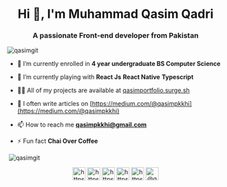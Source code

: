<h1 align="center">Hi 👋, I'm Muhammad Qasim Qadri</h1>
<h3 align="center">A passionate Front-end developer from Pakistan</h3>

<p align="left"> <img src="https://komarev.com/ghpvc/?username=qasimgit" alt="qasimgit" /> </p>

- 🔭 I’m currently enrolled in **4 year undergraduate BS Computer Science**

- 🌱 I’m currently playing with **React Js** **React Native** **Typescript**

- 👨‍💻 All of my projects are available at [qasimportfolio.surge.sh](qasimportfolio.surge.sh)

- 📝 I often write articles on [https://medium.com/@qasimpkkhi](https://medium.com/@qasimpkkhi)

- 📫 How to reach me **qasimpkkhi@gmail.com**

- ⚡ Fun fact **Chai Over Coffee**

<p>&nbsp;<img align="center" src="https://github-readme-stats.vercel.app/api?username=qasimgit&show_icons=true" alt="qasimgit" /></p>

<p align="center">
<a href="https://dev.to/https://dev.to/qasimgit" target="blank"><img align="center" src="https://cdn.jsdelivr.net/npm/simple-icons@3.0.1/icons/dev-dot-to.svg" alt="https://dev.to/qasimgit" height="30" width="30" /></a>
<a href="https://twitter.com/https://twitter.com/muhammad_qasiim" target="blank"><img align="center" src="https://cdn.jsdelivr.net/npm/simple-icons@3.0.1/icons/twitter.svg" alt="https://twitter.com/muhammad_qasiim" height="30" width="30" /></a>
<a href="https://linkedin.com/in/https://www.linkedin.com/in/muhammad-qasim-qadri-2397ab150/" target="blank"><img align="center" src="https://cdn.jsdelivr.net/npm/simple-icons@3.0.1/icons/linkedin.svg" alt="https://www.linkedin.com/in/muhammad-qasim-qadri-2397ab150/" height="30" width="30" /></a>
<a href="https://stackoverflow.com/users/https://stackoverflow.com/users/11687571/muhammad-qasim-qadri" target="blank"><img align="center" src="https://cdn.jsdelivr.net/npm/simple-icons@3.0.1/icons/stackoverflow.svg" alt="https://stackoverflow.com/users/11687571/muhammad-qasim-qadri" height="30" width="30" /></a>
<a href="https://fb.com/https://www.facebook.com/muhmdqasimqadri" target="blank"><img align="center" src="https://cdn.jsdelivr.net/npm/simple-icons@3.0.1/icons/facebook.svg" alt="https://www.facebook.com/muhmdqasimqadri" height="30" width="30" /></a>
<a href="https://medium.com/@qasimpkkhi" target="blank"><img align="center" src="https://cdn.jsdelivr.net/npm/simple-icons@3.0.1/icons/medium.svg" alt="@qasimpkkhi" height="30" width="30" /></a>
</p>
